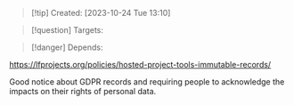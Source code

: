 
>[!tip] Created: [2023-10-24 Tue 13:10]

>[!question] Targets: 

>[!danger] Depends: 

https://lfprojects.org/policies/hosted-project-tools-immutable-records/

Good notice about GDPR records and requiring people to acknowledge the impacts on their rights of personal data.

